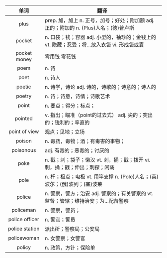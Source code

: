 |单词|翻译  |
|:--:|--| 
|	plus  		|		prep. 加，加上 n. 正号，加号；好处；附加额 adj. 正的；附加的 n. (Plus)人名；(德)普卢斯	|		
|	pocket  		|		n. 口袋；钱；容器 adj. 小型的，袖珍的；金钱上的 vt. 隐藏；忍受；将…放入衣袋 vi. 形成袋或囊	|		
|	pocket money  		|		零用钱 零花钱	|		
|	poem  		|		n. 诗	|		
|	poet  		|		n. 诗人	|		
|	poetic  		|		n. 诗学，诗论 adj. 诗的，诗歌的；诗意的；诗人的	|		
|	poetry  		|		n. 诗；诗意，诗情；诗歌艺术	|		
|	point  		|		n. 要点；得分；标点；	|		
|	pointed  		|		v. 指出；瞄准（point的过去式） adj. 尖的；突出的；锐利的；率直的	|		
|	point of view  		|		观点；见地；立场	|		
|	poison  		|		n. 毒药，毒物；酒；有毒害的事物；	|		
|	poisonous  		|		adj. 有毒的；恶毒的；讨厌的	|		
|	poke  		|		n. 戳；刺；袋子；懒汉 vt. 刺，捅；戳；拨开 vi. 刺，捅；戳；伸出；刺探；闲荡	|		
|	pole  		|		n. 杆；极点；电极 vt. 用竿支撑 n. (Pole)人名；(英)波尔；(俄)波列；(塞)波莱	|		
|	police  		|		n. 警察，警方；治安 adj. 警察的；有关警察的 vt. 监督；管辖；维持治安；为…配备警察	|		
|	policeman  		|		n. 警察，警员；	|		
|	police officer  		|		n. 警官；警员	|		
|	police station  		|		派出所；警察局；公安局	|		
|	policewoman  		|		n. 女警察；女警官	|		
|	policy  		|		n. 政策，方针；保险单	|		
